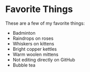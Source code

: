 # Favorite Things

These are a few of my favorite things:

- Badminton
- Raindrops on roses
- Whiskers on kittens
- Bright copper kettles
- Warm woolen mittens
- Not editing directly on GitHub
- Bubble tea

